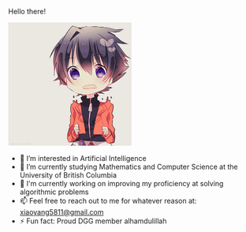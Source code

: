 Hello there!

<img src="randomanimeboy.gif" width="250" height="250"/>

- 👀 I’m interested in Artificial Intelligence 
- 🌱 I’m currently studying Mathematics and Computer Science at the University of British Columbia
- 🔭 I'm currently working on improving my proficiency at solving algorithmic problems
- 📫 Feel free to reach out to me for whatever reason at: xiaoyang5811@gmail.com
- ⚡ Fun fact: Proud DGG member alhamdulillah

<!---
1n48yg/1n48yg is a ✨ special ✨ repository because its `README.md` (this file) appears on your GitHub profile.
You can click the Preview link to take a look at your changes.
--->
